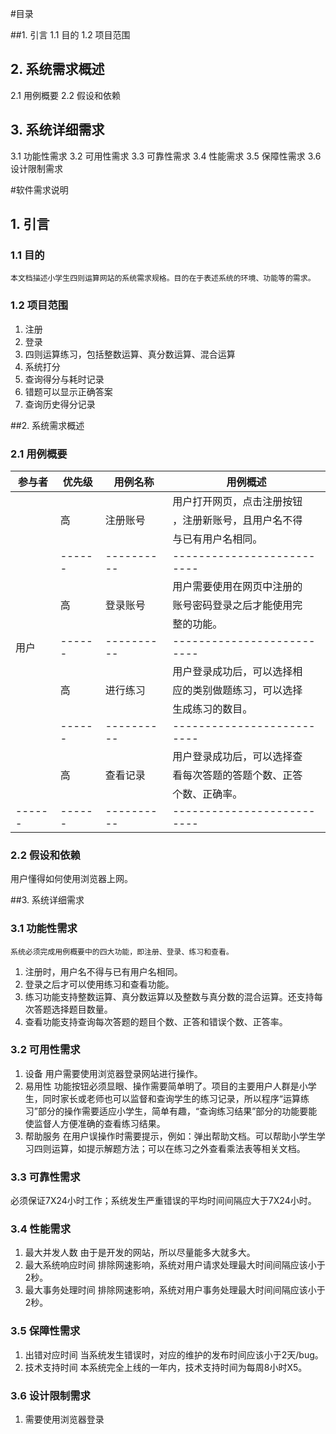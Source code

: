 #目录

##1. 引言
1.1 目的
1.2 项目范围
## 2. 系统需求概述
2.1 用例概要
2.2 假设和依赖
## 3. 系统详细需求
3.1 功能性需求
3.2 可用性需求
3.3 可靠性需求
3.4 性能需求
3.5 保障性需求
3.6 设计限制需求

#软件需求说明

## 1. 引言
### 1.1 目的
    本文档描述小学生四则运算网站的系统需求规格。目的在于表述系统的环境、功能等的需求。
### 1.2 项目范围
1. 注册
2. 登录
3. 四则运算练习，包括整数运算、真分数运算、混合运算
4. 系统打分
5. 查询得分与耗时记录
6. 错题可以显示正确答案
7. 查询历史得分记录

##2. 系统需求概述
### 2.1 用例概要
|参与者|优先级| 用例名称 |		  用例概述  		|
|------|------|----------|--------------------------|
|      |      |          |用户打开网页，点击注册按钮|
|      |  高  | 注册账号 |，注册新账号，且用户名不得|
|      |      |          |与已有用户名相同。        |
|      |------|----------|--------------------------|
|      |      |          |用户需要使用在网页中注册的|
|      |  高  | 登录账号 |账号密码登录之后才能使用完|
|      |      |          |整的功能。                |
| 用户 |------|----------|--------------------------|
|      |      |          |用户登录成功后，可以选择相|
|      |  高  | 进行练习 |应的类别做题练习，可以选择|
|      |      |          |生成练习的数目。          |
|      |------|----------|--------------------------|
|      |      |          |用户登录成功后，可以选择查|
|      |  高  | 查看记录 |看每次答题的答题个数、正答|
|      |      |          |个数、正确率。      |
|------|------|----------|--------------------------|
### 2.2 假设和依赖
用户懂得如何使用浏览器上网。

##3. 系统详细需求
### 3.1 功能性需求
	系统必须完成用例概要中的四大功能，即注册、登录、练习和查看。
1. 注册时，用户名不得与已有用户名相同。
2. 登录之后才可以使用练习和查看功能。
3. 练习功能支持整数运算、真分数运算以及整数与真分数的混合运算。还支持每次答题选择题目数量。
4. 查看功能支持查询每次答题的题目个数、正答和错误个数、正答率。

### 3.2 可用性需求
1. 设备
用户需要使用浏览器登录网站进行操作。
2. 易用性
功能按钮必须显眼、操作需要简单明了。项目的主要用户人群是小学生，同时家长或老师也可以监督和查询学生的练习记录，所以程序“运算练习”部分的操作需要适应小学生，简单有趣，“查询练习结果”部分的功能要能使监督人方便准确的查看练习结果。
3. 帮助服务
在用户误操作时需要提示，例如：弹出帮助文档。可以帮助小学生学习四则运算，如提示解题方法；可以在练习之外查看乘法表等相关文档。

### 3.3 可靠性需求
必须保证7X24小时工作；系统发生严重错误的平均时间间隔应大于7X24小时。

### 3.4 性能需求
1. 最大并发人数
由于是开发的网站，所以尽量能多大就多大。
2. 最大系统响应时间
排除网速影响，系统对用户请求处理最大时间间隔应该小于2秒。
3. 最大事务处理时间
排除网速影响，系统对用户事务处理最大时间间隔应该小于2秒。

### 3.5 保障性需求
1. 出错对应时间
当系统发生错误时，对应的维护的发布时间应该小于2天/bug。
2. 技术支持时间
本系统完全上线的一年内，技术支持时间为每周8小时X5。

### 3.6 设计限制需求
1. 需要使用浏览器登录












